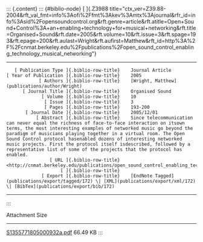 ::: {.content}
::: {#biblio-node}
[ ]{.Z3988
title="ctx_ver=Z39.88-2004&rft_val_fmt=info%3Aofi%2Ffmt%3Akev%3Amtx%3Ajournal&rfr_id=info%3Asid%2Fopensoundcontrol.org&rft.genre=article&rft.atitle=Open+Sound+Control%3A+an+enabling+technology+for+musical+networking&rft.title=Organised+Sound&rft.date=2005&rft.volume=10&rft.issue=3&rft.spage=193&rft.epage=200&rft.aulast=Wright&rft.aufirst=Matthew&rft_id=http%3A%2F%2Fcnmat.berkeley.edu%2Fpublications%2Fopen_sound_control_enabling_technology_musical_networking"}

  -------------------------------------------- -- -------------------------------------------------------------------------------------------------------------------------------------------------------------------------------------------------------------------------------------------------------------------------------------------------------------------------------------------------------------------------------------------------------------------------------------------------------
       [ Publication Type ]{.biblio-row-title}    Journal Article
    [ Year of Publication ]{.biblio-row-title}    2005
                [ Authors ]{.biblio-row-title}    [Wright, Matthew](publications/author/Wright)
          [ Journal Title ]{.biblio-row-title}    Organised Sound
                 [ Volume ]{.biblio-row-title}    10
                  [ Issue ]{.biblio-row-title}    3
                  [ Pages ]{.biblio-row-title}    193-200
           [ Journal Date ]{.biblio-row-title}    2005/12/01
               [ Abstract ]{.biblio-row-title}    Since telecommunication can never equal the richness of face-to-face interaction on itsown terms, the most interesting examples of networked music go beyond the paradigm of musicians playing together in a virtual room. The Open Sound Control protocol hasenabled dozens of interesting networked music projects. First the protocol itself isdescribed, followed by a representative list of some of the projects that the protocol has enabled.
                    [ URL ]{.biblio-row-title}    <http://cnmat.berkeley.edu/publications/open_sound_control_enabling_technology_musical_networking>
                        [ ]{.biblio-row-title}    
                 [ Export ]{.biblio-row-title}    [EndNote Tagged](publications/export/tagged/172) \| [XML](publications/export/xml/172) \| [BibTex](publications/export/bib/172)
  -------------------------------------------- -- -------------------------------------------------------------------------------------------------------------------------------------------------------------------------------------------------------------------------------------------------------------------------------------------------------------------------------------------------------------------------------------------------------------------------------------------------------
:::

  Attachment                                               Size
  -------------------------------------------------------- ----------
  [S1355771805000932a.pdf](files/S1355771805000932a.pdf)   66.49 KB
:::
